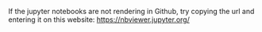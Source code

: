 If the jupyter notebooks are not rendering in Github, try copying the url and entering it on this website: https://nbviewer.jupyter.org/
